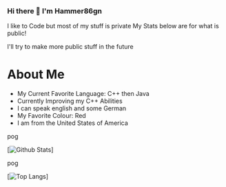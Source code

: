 ### Hi there 👋 I'm Hammer86gn



I like to Code but most of my stuff is private
My Stats below are for what is public!

I'll try to make more public stuff in the future

# About Me

- My Current Favorite Language: C++ then Java
- Currently Improving my C++ Abilities
- I can speak english and some German
- My Favorite Colour: Red
- I am from the United States of America

pog

[![Github Stats](https://github-readme-stats.vercel.app/api?username=Hammer86gn)]

pog

[![Top Langs](https://github-readme-stats.vercel.app/api/top-langs/?username=Hammer86gn&layout=compact)]


